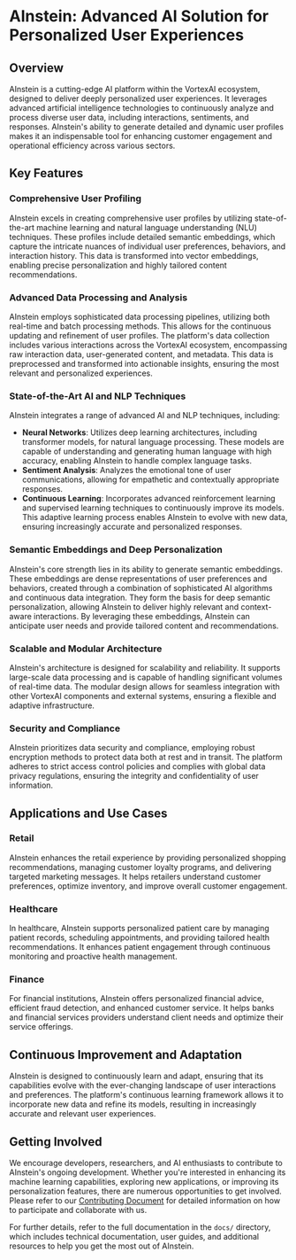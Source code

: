 # AInstein: Advanced AI Solution for Personalized User Experiences

## Overview
AInstein is a cutting-edge AI platform within the VortexAI ecosystem, designed to deliver deeply personalized user experiences. It leverages advanced artificial intelligence technologies to continuously analyze and process diverse user data, including interactions, sentiments, and responses. AInstein's ability to generate detailed and dynamic user profiles makes it an indispensable tool for enhancing customer engagement and operational efficiency across various sectors.

## Key Features

### Comprehensive User Profiling
AInstein excels in creating comprehensive user profiles by utilizing state-of-the-art machine learning and natural language understanding (NLU) techniques. These profiles include detailed semantic embeddings, which capture the intricate nuances of individual user preferences, behaviors, and interaction history. This data is transformed into vector embeddings, enabling precise personalization and highly tailored content recommendations.

### Advanced Data Processing and Analysis
AInstein employs sophisticated data processing pipelines, utilizing both real-time and batch processing methods. This allows for the continuous updating and refinement of user profiles. The platform's data collection includes various interactions across the VortexAI ecosystem, encompassing raw interaction data, user-generated content, and metadata. This data is preprocessed and transformed into actionable insights, ensuring the most relevant and personalized experiences.

### State-of-the-Art AI and NLP Techniques
AInstein integrates a range of advanced AI and NLP techniques, including:
- **Neural Networks**: Utilizes deep learning architectures, including transformer models, for natural language processing. These models are capable of understanding and generating human language with high accuracy, enabling AInstein to handle complex language tasks.
- **Sentiment Analysis**: Analyzes the emotional tone of user communications, allowing for empathetic and contextually appropriate responses.
- **Continuous Learning**: Incorporates advanced reinforcement learning and supervised learning techniques to continuously improve its models. This adaptive learning process enables AInstein to evolve with new data, ensuring increasingly accurate and personalized responses.

### Semantic Embeddings and Deep Personalization
AInstein's core strength lies in its ability to generate semantic embeddings. These embeddings are dense representations of user preferences and behaviors, created through a combination of sophisticated AI algorithms and continuous data integration. They form the basis for deep semantic personalization, allowing AInstein to deliver highly relevant and context-aware interactions. By leveraging these embeddings, AInstein can anticipate user needs and provide tailored content and recommendations.

### Scalable and Modular Architecture
AInstein's architecture is designed for scalability and reliability. It supports large-scale data processing and is capable of handling significant volumes of real-time data. The modular design allows for seamless integration with other VortexAI components and external systems, ensuring a flexible and adaptive infrastructure.

### Security and Compliance
AInstein prioritizes data security and compliance, employing robust encryption methods to protect data both at rest and in transit. The platform adheres to strict access control policies and complies with global data privacy regulations, ensuring the integrity and confidentiality of user information.

## Applications and Use Cases

### Retail
AInstein enhances the retail experience by providing personalized shopping recommendations, managing customer loyalty programs, and delivering targeted marketing messages. It helps retailers understand customer preferences, optimize inventory, and improve overall customer engagement.

### Healthcare
In healthcare, AInstein supports personalized patient care by managing patient records, scheduling appointments, and providing tailored health recommendations. It enhances patient engagement through continuous monitoring and proactive health management.

### Finance
For financial institutions, AInstein offers personalized financial advice, efficient fraud detection, and enhanced customer service. It helps banks and financial services providers understand client needs and optimize their service offerings.

## Continuous Improvement and Adaptation
AInstein is designed to continuously learn and adapt, ensuring that its capabilities evolve with the ever-changing landscape of user interactions and preferences. The platform's continuous learning framework allows it to incorporate new data and refine its models, resulting in increasingly accurate and relevant user experiences.

## Getting Involved
We encourage developers, researchers, and AI enthusiasts to contribute to AInstein's ongoing development. Whether you're interested in enhancing its machine learning capabilities, exploring new applications, or improving its personalization features, there are numerous opportunities to get involved. Please refer to our [Contributing Document](#) for detailed information on how to participate and collaborate with us.

For further details, refer to the full documentation in the `docs/` directory, which includes technical documentation, user guides, and additional resources to help you get the most out of AInstein.

